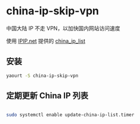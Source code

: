 # china-ip-skip-vpn

中国大陆 IP 不走 VPN，以加快国内网站访问速度

使用 [IPIP.net](https://www.ipip.net/) 提供的 [china_ip_list](https://github.com/17mon/china_ip_list)

## 安装

```bash
yaourt -S china-ip-skip-vpn
```

## 定期更新 China IP 列表

```bash

sudo systemctl enable update-china-ip-list.timer
```
